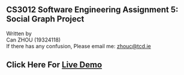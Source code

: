 ## CS3012 Software Engineering Assignment 5: **Social Graph Project**  

Written by  
Can ZHOU (19324118)  
If there has any confusion, Please email me: zhouc@tcd.ie

## Click Here For [Live Demo](https://can-zhou.github.io/CS3012/index.html)
